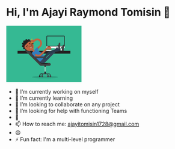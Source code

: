 # Hi, I'm Ajayi Raymond Tomisin 🗿
![](moi.gif)
- 🔭 I’m currently working on myself
- 🌱 I’m currently learning 
- 👯 I’m looking to collaborate on any project 
- 🤔 I’m looking for help with functioning  Teams 
- 💬 
- 📫 How to reach me: ajayitomisin1728@gmail.com
- 😄
- ⚡ Fun fact: I'm a multi-level programmer

